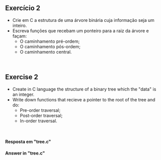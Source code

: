 ## Exercício 2
* Crie em C a estrutura de uma árvore binária cuja informação seja um inteiro.
* Escreva funções que recebam um ponteiro para a raiz da árvore e façam:
  - O caminhamento pré-ordem;
  - O caminhamento pós-ordem;
  - O caminhamento central.
</br>

## Exercise 2
* Create in C language the structure of a binary tree which the "data" is an integer.
* Write down functions that recieve a pointer to the root of the tree and do: 
  - Pre-order traversal;
  - Post-order traversal;
  - In-order traversal.
</br>

#### Resposta em "tree.c"
#### Answer in "tree.c"
